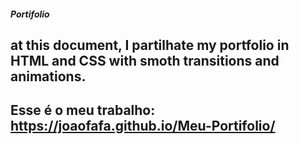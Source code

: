 ##### Portifolio

## at this document, I partilhate my portfolio in HTML and CSS with smoth transitions and animations.

## Esse é o meu trabalho: https://joaofafa.github.io/Meu-Portifolio/
